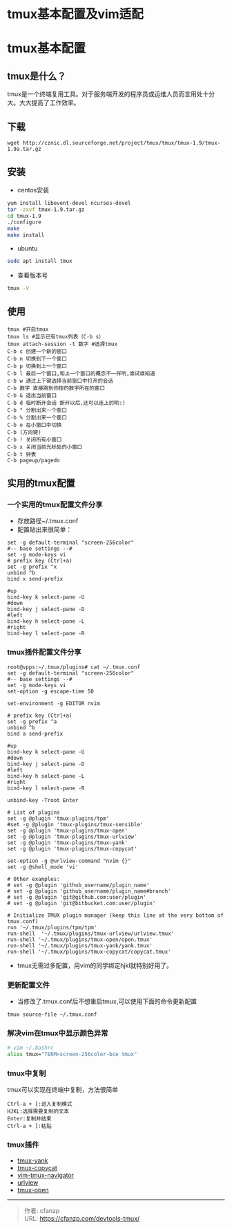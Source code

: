 # tmux基本配置及vim适配


# tmux基本配置
## tmux是什么？
tmux是一个终端复用工具。对于服务端开发的程序员或运维人员而言用处十分大。大大提高了工作效率。

## 下载
```
wget http://cznic.dl.sourceforge.net/project/tmux/tmux/tmux-1.9/tmux-1.9a.tar.gz
```

##  安装
- centos安装
```bash
yum install libevent-devel ncurses-devel
tar -zxvf tmux-1.9.tar.gz
cd tmux-1.9
./configure
make
make install
```

- ubuntu
```bash
sudo apt install tmux
```

- 查看版本号
```bash
tmux -V
```

## 使用
```
tmux #开启tmux
tmux ls #显示已有tmux列表（C-b s）
tmux attach-session -t 数字 #选择tmux
C-b c 创建一个新的窗口
C-b n 切换到下一个窗口
C-b p 切换到上一个窗口
C-b l 最后一个窗口,和上一个窗口的概念不一样哟,谁试谁知道
c-b w 通过上下键选择当前窗口中打开的会话
C-b 数字 直接跳到你按的数字所在的窗口
C-b & 退出当前窗口
C-b d 临时断开会话 断开以后,还可以连上的哟:)
C-b " 分割出来一个窗口
C-b % 分割出来一个窗口
C-b o 在小窗口中切换
C-b (方向键)
C-b ! 关闭所有小窗口
C-b x 关闭当前光标处的小窗口
C-b t 钟表
C-b pageup/pagedo
```

## 实用的tmux配置
### 一个实用的tmux配置文件分享
- 存放路径~/.tmux.conf
- 配置贴出来很简单：
```
set -g default-terminal "screen-256color"
#-- base settings --#
set -g mode-keys vi
# prefix key (Ctrl+a)
set -g prefix ^x
unbind ^b
bind x send-prefix

#up
bind-key k select-pane -U
#down
bind-key j select-pane -D
#left
bind-key h select-pane -L
#right
bind-key l select-pane -R
```

### tmux插件配置文件分享
```
root@vpps:~/.tmux/plugins# cat ~/.tmux.conf 
set -g default-terminal "screen-256color"
#-- base settings --#
set -g mode-keys vi
set-option -g escape-time 50

set-environment -g EDITOR nvim

# prefix key (Ctrl+a)
set -g prefix ^a
unbind ^b
bind a send-prefix

#up
bind-key k select-pane -U
#down
bind-key j select-pane -D
#left
bind-key h select-pane -L
#right
bind-key l select-pane -R

unbind-key -Troot Enter

# List of plugins
set -g @plugin 'tmux-plugins/tpm'
#set -g @plugin 'tmux-plugins/tmux-sensible'
set -g @plugin 'tmux-plugins/tmux-open'
set -g @plugin 'tmux-plugins/tmux-urlview'
set -g @plugin 'tmux-plugins/tmux-yank'
set -g @plugin 'tmux-plugins/tmux-copycat'

set-option -g @urlview-command "nvim {}"
set -g @shell_mode 'vi'

# Other examples:
# set -g @plugin 'github_username/plugin_name'
# set -g @plugin 'github_username/plugin_name#branch'
# set -g @plugin 'git@github.com:user/plugin'
# set -g @plugin 'git@bitbucket.com:user/plugin'

# Initialize TMUX plugin manager (keep this line at the very bottom of tmux.conf)
run '~/.tmux/plugins/tpm/tpm'
run-shell  '~/.tmux/plugins/tmux-urlview/urlview.tmux'
run-shell '~/.tmux/plugins/tmux-open/open.tmux'
run-shell '~/.tmux/plugins/tmux-yank/yank.tmux'
run-shell '~/.tmux/plugins/tmux-copycat/copycat.tmux'
```

- tmux无需过多配置，用vim的同学绑定hjkl就特别好用了。

### 更新配置文件
- 当修改了.tmux.conf后不想重启tmux,可以使用下面的命令更新配置
```
tmux source-file ~/.tmux.conf
```

### 解决vim在tmux中显示颜色异常
```bash
# vim ~/.bashrc
alias tmux="TERM=screen-256color-bce tmux"
```

### tmux中复制
tmux可以实现在终端中复制，方法很简单
```
Ctrl-a + [:进入复制模式
HJKL:选择需要复制的文本
Enter:复制并结束
Ctrl-a + ]:粘贴
```

### tmux插件
- [tmux-yank](https://github.com/tmux-plugins/tmux-yank)
- [tmux-copycat](https://github.com/tmux-plugins/tmux-copycat)
- [vim-tmux-navigator](https://github.com/christoomey/vim-tmux-navigator)
- [urlview](https://github.com/sigpipe/urlview)
- [tmux-open](https://github.com/tmux-plugins/tmux-open)


---

> 作者: cfanzp  
> URL: https://cfanzp.com/devtools-tmux/  

